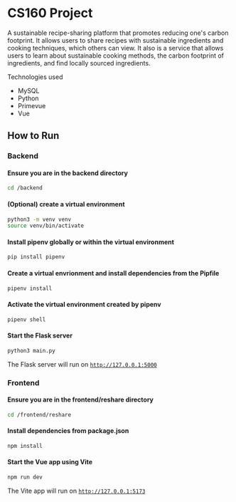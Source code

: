 # CS160 Project

A sustainable recipe-sharing platform that promotes reducing one's carbon footprint. It allows users to share recipes with sustainable ingredients and cooking techniques, which others can view. It also is a service that allows users to learn about sustainable cooking methods, the carbon footprint of ingredients, and find locally sourced ingredients.

Technologies used

- MySQL
- Python
- Primevue
- Vue

## How to Run

### Backend

#### Ensure you are in the backend directory

```sh
cd /backend
```

#### (Optional) create a virtual environment

```sh
python3 -m venv venv
source venv/bin/activate
```

#### Install pipenv globally or within the virtual environment

```sh
pip install pipenv
```

#### Create a virtual envrionment and install dependencies from the Pipfile

```sh
pipenv install
```

#### Activate the virtual environment created by pipenv

```sh
pipenv shell
```

#### Start the Flask server

```sh
python3 main.py
```

The Flask server will run on <code>http://127.0.0.1:5000</code>

### Frontend

#### Ensure you are in the frontend/reshare directory

```sh
cd /frontend/reshare
```

#### Install dependencies from package.json

```sh
npm install
```

#### Start the Vue app using Vite

```sh
npm run dev
```

The Vite app will run on <code>http://127.0.0.1:5173</code>
